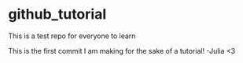 # github_tutorial
This is a test repo for everyone to learn

This is the first commit I am making for the sake of a tutorial!
-Julia <3
